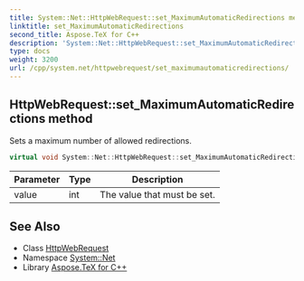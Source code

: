 ```yaml
---
title: System::Net::HttpWebRequest::set_MaximumAutomaticRedirections method
linktitle: set_MaximumAutomaticRedirections
second_title: Aspose.TeX for C++
description: 'System::Net::HttpWebRequest::set_MaximumAutomaticRedirections method. Sets a maximum number of allowed redirections in C++.'
type: docs
weight: 3200
url: /cpp/system.net/httpwebrequest/set_maximumautomaticredirections/
---
```

## HttpWebRequest::set_MaximumAutomaticRedirections method


Sets a maximum number of allowed redirections.

```cpp
virtual void System::Net::HttpWebRequest::set_MaximumAutomaticRedirections(int value)
```


| Parameter | Type | Description |
| --- | --- | --- |
| value | int | The value that must be set. |

## See Also

* Class [HttpWebRequest](../)
* Namespace [System::Net](../../)
* Library [Aspose.TeX for C++](../../../)
